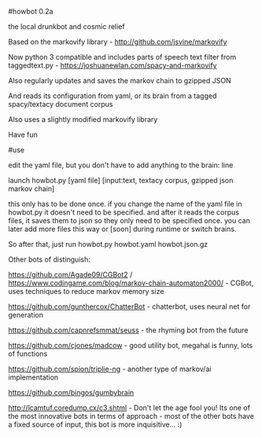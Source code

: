 #howbot 0.2a

the local drunkbot and cosmic relief

Based on the markovify library - http://github.com/jsvine/markovify

Now python 3 compatible and includes parts of speech text filter from taggedtext.py - https://joshuanewlan.com/spacy-and-markovify

Also regularly updates and saves the markov chain to gzipped JSON

And reads its configuration from yaml, or its brain from a tagged spacy/textacy document corpus

Also uses a slightly modified markovify library

Have fun

#use

edit the yaml file, but you don't have to add anything to the brain: line

launch howbot.py [yaml file] [input:text, textacy corpus, gzipped json markov chain]

this only has to be done once. if you change the name of the yaml file in howbot.py
it doesn't need to be specified. and after it reads the corpus files, it saves them
to json so they only need to be specified once. you can later add more files this way
or [soon] during runtime or switch brains.

So after that, just run howbot.py howbot.yaml howbot.json.gz


Other bots of distinguish:

https://github.com/Agade09/CGBot2 / https://www.codingame.com/blog/markov-chain-automaton2000/ - CGBot, uses techniques to reduce markov memory size

https://github.com/gunthercox/ChatterBot - chatterbot, uses neural net for generation

https://github.com/capnrefsmmat/seuss - the rhyming bot from the future

https://github.com/cjones/madcow - good utility bot, megahal is funny, lots of functions

https://github.com/spion/triplie-ng - another type of markov/ai implementation

https://github.com/bingos/gumbybrain

http://lcamtuf.coredump.cx/c3.shtml - Don't let the age fool you! Its one of the most innovative bots in terms of approach - most of the other bots have a fixed source of input, this bot is more inquisitive... :)

